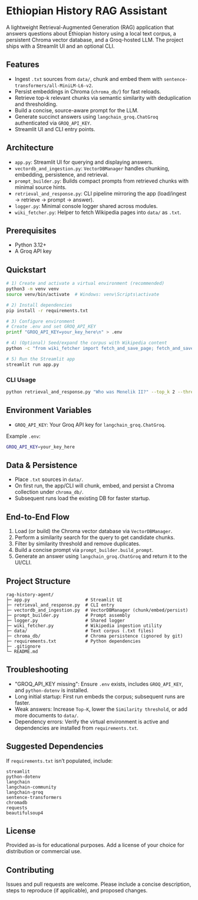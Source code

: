 # Ethiopian History RAG Assistant

A lightweight Retrieval-Augmented Generation (RAG) application that answers questions about Ethiopian history using a local text corpus, a persistent Chroma vector database, and a Groq-hosted LLM. The project ships with a Streamlit UI and an optional CLI.

## Features
- Ingest `.txt` sources from `data/`, chunk and embed them with `sentence-transformers/all-MiniLM-L6-v2`.
- Persist embeddings in Chroma (`chroma_db/`) for fast reloads.
- Retrieve top-k relevant chunks via semantic similarity with deduplication and thresholding.
- Build a concise, source-aware prompt for the LLM.
- Generate succinct answers using `langchain_groq.ChatGroq` authenticated via `GROQ_API_KEY`.
- Streamlit UI and CLI entry points.

## Architecture
- `app.py`: Streamlit UI for querying and displaying answers.
- `vectordb_and_ingestion.py`: `VectorDBManager` handles chunking, embedding, persistence, and retrieval.
- `prompt_builder.py`: Builds compact prompts from retrieved chunks with minimal source hints.
- `retrieval_and_response.py`: CLI pipeline mirroring the app (load/ingest → retrieve → prompt → answer).
- `logger.py`: Minimal console logger shared across modules.
- `wiki_fetcher.py`: Helper to fetch Wikipedia pages into `data/` as `.txt`.

## Prerequisites
- Python 3.12+
- A Groq API key

## Quickstart
```bash
# 1) Create and activate a virtual environment (recommended)
python3 -m venv venv
source venv/bin/activate  # Windows: venv\Scripts\activate

# 2) Install dependencies
pip install -r requirements.txt

# 3) Configure environment
# Create .env and set GROQ_API_KEY
printf "GROQ_API_KEY=your_key_here\n" > .env

# 4) (Optional) Seed/expand the corpus with Wikipedia content
python -c "from wiki_fetcher import fetch_and_save_page; fetch_and_save_page('Axum Empire')"

# 5) Run the Streamlit app
streamlit run app.py
```

### CLI Usage
```bash
python retrieval_and_response.py "Who was Menelik II?" --top_k 2 --threshold 0.7
```

## Environment Variables
- `GROQ_API_KEY`: Your Groq API key for `langchain_groq.ChatGroq`.

Example `.env`:
```bash
GROQ_API_KEY=your_key_here
```

## Data & Persistence
- Place `.txt` sources in `data/`.
- On first run, the app/CLI will chunk, embed, and persist a Chroma collection under `chroma_db/`.
- Subsequent runs load the existing DB for faster startup.

## End-to-End Flow
1. Load (or build) the Chroma vector database via `VectorDBManager`.
2. Perform a similarity search for the query to get candidate chunks.
3. Filter by similarity threshold and remove duplicates.
4. Build a concise prompt via `prompt_builder.build_prompt`.
5. Generate an answer using `langchain_groq.ChatGroq` and return it to the UI/CLI.

## Project Structure
```
rag-history-agent/
├─ app.py                     # Streamlit UI
├─ retrieval_and_response.py  # CLI entry
├─ vectordb_and_ingestion.py  # VectorDBManager (chunk/embed/persist)
├─ prompt_builder.py          # Prompt assembly
├─ logger.py                  # Shared logger
├─ wiki_fetcher.py            # Wikipedia ingestion utility
├─ data/                      # Text corpus (.txt files)
├─ chroma_db/                 # Chroma persistence (ignored by git)
├─ requirements.txt           # Python dependencies
├─ .gitignore
└─ README.md
```

## Troubleshooting
- "GROQ_API_KEY missing": Ensure `.env` exists, includes `GROQ_API_KEY`, and `python-dotenv` is installed.
- Long initial startup: First run embeds the corpus; subsequent runs are faster.
- Weak answers: Increase `Top-K`, lower the `Similarity threshold`, or add more documents to `data/`.
- Dependency errors: Verify the virtual environment is active and dependencies are installed from `requirements.txt`.

## Suggested Dependencies
If `requirements.txt` isn’t populated, include:
```
streamlit
python-dotenv
langchain
langchain-community
langchain-groq
sentence-transformers
chromadb
requests
beautifulsoup4
```

## License
Provided as-is for educational purposes. Add a license of your choice for distribution or commercial use.

## Contributing
Issues and pull requests are welcome. Please include a concise description, steps to reproduce (if applicable), and proposed changes.
